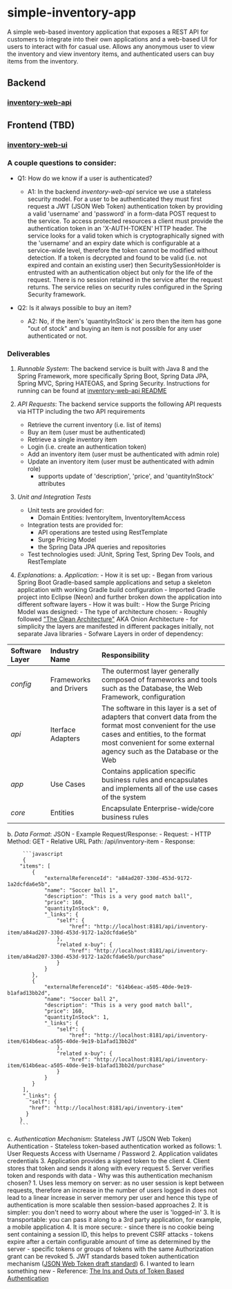 # simple-inventory-app
A simple web-based inventory application that exposes a REST API for customers to integrate into their own applications and a web-based UI for users to interact with for casual use.  Allows any anonymous user to view the inventory and view inventory items, and authenticated users can buy items from the inventory.

## Backend
### [inventory-web-api](./backend/inventory-web-api/README.md)

## Frontend (TBD)
### [inventory-web-ui](./frontend/inventory-web-ui/README.md)


### A couple questions to consider:
- Q1: How do we know if a user is authenticated?
  - A1: In the backend *inventory-web-api* service we use a stateless security model.  For a user to be authenticated they must first request a JWT (JSON Web Token) authentication token by providing a valid 'username' and 'password' in a form-data POST request to the service.  To access protected resources a client must provide the authentication token in an 'X-AUTH-TOKEN' HTTP header. The service looks for a valid token which is cryptographically signed with the 'username' and an expiry date which is configurable at a service-wide level, therefore the token cannot be modified without detection.  If a token is decrypted and found to be valid (i.e. not expired and contain an existing user) then SecuritySessionHolder is entrusted with an authentication object but only for the life of the request.  There is no session retained in the service after the request returns.  The service relies on security rules configured in the Spring Security framework.

- Q2: Is it always possible to buy an item?
  - A2: No, if the item's 'quantityInStock' is zero then the item has gone "out of stock" and buying an item is not possible for any user authenticated or not.
  
  
### Deliverables
1. *Runnable System*: The backend service is built with Java 8 and the Spring Framework, more specifically Spring Boot, Spring Data JPA, Spring MVC, Spring HATEOAS, and Spring Security.  Instructions for running can be found at [inventory-web-api README](./backend/inventory-web-api/README.md) 

2. *API Requests*: The backend service supports the following API requests via HTTP including the two API requirements
   - Retrieve the current inventory (i.e. list of items)
   - Buy an item (user must be authenticated)
   - Retrieve a single inventory item
   - Login (i.e. create an authentication token)
   - Add an inventory item (user must be authenticated with admin role)
   - Update an inventory item (user must be authenticated with admin role)
     - supports update of 'description', 'price', and 'quantityInStock' attributes

3. *Unit and Integration Tests*
   - Unit tests are provided for:
     - Domain Entities: IventoryItem, InventoryItemAccess
   - Integration tests are provided for:
     - API operations are tested using RestTemplate
     - Surge Pricing Model
     - the Spring Data JPA queries and repositories
   - Test technologies used: JUnit, Spring Test, Spring Dev Tools, and RestTemplate
     
     
4. *Explanations*:
    a. *Application*:
       - How it is set up:
         - Began from various Spring Boot Gradle-based sample applications and setup a skeleton application with working Gradle build configuration
         - Imported Gradle project into Eclipse (Neon) and further broken down the application into different software layers
        - How it was built:
        - How the Surge Pricing Model was designed:
        - The type of architecture chosen:
        - Roughly followed ["The Clean Architecture"](https://8thlight.com/blog/uncle-bob/2012/08/13/the-clean-architecture.html) AKA Onion Architecture
        - for simplicity the layers are manifested in different packages initially, not separate Java libraries
        - Sofware Layers in order of dependency:
             
|Software Layer|Industry Name|Responsibility|
|:-------------|:-------------|:-------------|
|*config*|Frameworks and Drivers|The outermost layer generally composed of frameworks and tools such as the Database, the Web Framework, configuration|
|*api*|Iterface Adapters|The software in this layer is a set of adapters that convert data from the format most convenient for the use cases and entities, to the format most convenient for some external agency such as the Database or the Web|
|*app*|Use Cases|Contains application specific business rules and encapsulates and implements all of the use cases of the system|
|*core*|Entities|Encapsulate Enterprise-wide/core business rules|

   b. *Data Format*: JSON
       - Example Request/Response:
         - Request:
           - HTTP Method: GET
           - Relative URL Path: /api/inventory-item
         - Response:
         
         ```javascript
         {
        "items": [
            {
                "externalReferenceId": "a84ad207-330d-453d-9172-1a2dcfda6e5b",
                "name": "Soccer ball 1",
                "description": "This is a very good match ball",
                "price": 160,
                "quantityInStock": 0,
                "_links": {
                    "self": {
                        "href": "http://localhost:8181/api/inventory-item/a84ad207-330d-453d-9172-1a2dcfda6e5b"
                    },
                    "related x-buy": {
                        "href": "http://localhost:8181/api/inventory-item/a84ad207-330d-453d-9172-1a2dcfda6e5b/purchase"
                    }
                }
            },
            {
                "externalReferenceId": "614b6eac-a505-40de-9e19-b1afad13bb2d",
                "name": "Soccer ball 2",
                "description": "This is a very good match ball",
                "price": 160,
                "quantityInStock": 1,
                "_links": {
                    "self": {
                        "href": "http://localhost:8181/api/inventory-item/614b6eac-a505-40de-9e19-b1afad13bb2d"
                    },
                    "related x-buy": {
                        "href": "http://localhost:8181/api/inventory-item/614b6eac-a505-40de-9e19-b1afad13bb2d/purchase"
                    }
                }
            }
         ],
         "_links": {
           "self": {
           "href": "http://localhost:8181/api/inventory-item"
          }
        }
        ```
        
   c. *Authentication Mechanism*: Stateless JWT (JSON Web Token) Authentication
       - Stateless token-based authentication worked as follows:
         1. User Requests Access with Username / Password
         2. Application validates credentials
         3. Application provides a signed token to the client
         4. Client stores that token and sends it along with every request
         5. Server verifies token and responds with data
       - Why was this authentication mechanism chosen?
         1. Uses less memory on server: as no user session is kept between requests, therefore an increase in the number of users logged in does not lead to a linear increase in server memory per user and hence this type of authentication is more scalable then session-based approaches 
         2. It is simpler: you don't need to worry about where the user is 'logged-in'
         3. It is transportable: you can pass it along to a 3rd party application, for example, a mobile application
         4. It is more secure:
           - since there is no cookie being sent containing a session ID, this helps to prevent CSRF attacks
           - tokens expire after a certain configurable amount of time as determined by the server
           - specific tokens or groups of tokens with the same Authorization grant can be revoked
         5. JWT standards based token authentication mechanism ([JSON Web Token draft standard](https://scotch.io/tutorials/the-anatomy-of-a-json-web-token))
         6. I wanted to learn something new
       - Reference: [The Ins and Outs of Token Based Authentication](http://self-issued.info/docs/draft-ietf-oauth-json-web-token.html)
